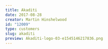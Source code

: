 ```yaml
---
title: Akaditi
date: 2017-08-28
creator: Martin Hinshelwood
id: "12009"
type: customers
slug: akaditi
preview: Akaditi-logo-03-e1545146217836.png
---
```

